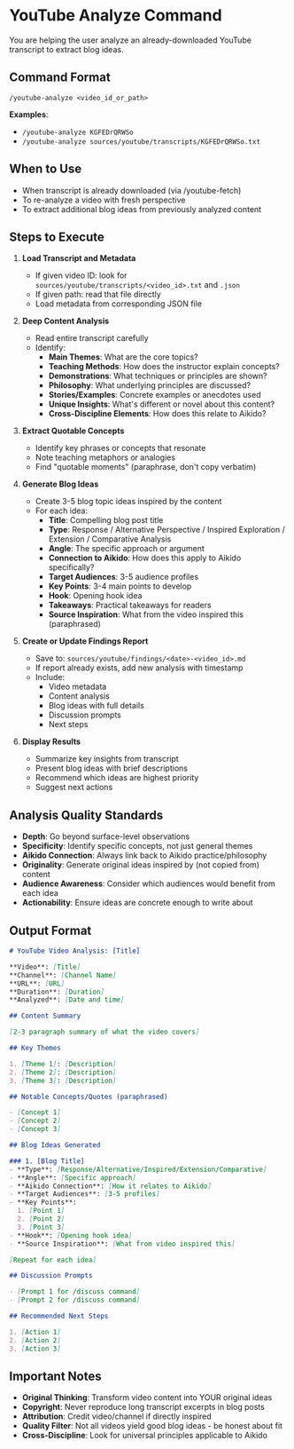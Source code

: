 # YouTube Analyze Command

You are helping the user analyze an already-downloaded YouTube transcript to extract blog ideas.

## Command Format

`/youtube-analyze <video_id_or_path>`

**Examples**:
- `/youtube-analyze KGFEDrQRWSo`
- `/youtube-analyze sources/youtube/transcripts/KGFEDrQRWSo.txt`

## When to Use

- When transcript is already downloaded (via /youtube-fetch)
- To re-analyze a video with fresh perspective
- To extract additional blog ideas from previously analyzed content

## Steps to Execute

1. **Load Transcript and Metadata**
   - If given video ID: look for `sources/youtube/transcripts/<video_id>.txt` and `.json`
   - If given path: read that file directly
   - Load metadata from corresponding JSON file

2. **Deep Content Analysis**
   - Read entire transcript carefully
   - Identify:
     - **Main Themes**: What are the core topics?
     - **Teaching Methods**: How does the instructor explain concepts?
     - **Demonstrations**: What techniques or principles are shown?
     - **Philosophy**: What underlying principles are discussed?
     - **Stories/Examples**: Concrete examples or anecdotes used
     - **Unique Insights**: What's different or novel about this content?
     - **Cross-Discipline Elements**: How does this relate to Aikido?

3. **Extract Quotable Concepts**
   - Identify key phrases or concepts that resonate
   - Note teaching metaphors or analogies
   - Find "quotable moments" (paraphrase, don't copy verbatim)

4. **Generate Blog Ideas**
   - Create 3-5 blog topic ideas inspired by the content
   - For each idea:
     - **Title**: Compelling blog post title
     - **Type**: Response / Alternative Perspective / Inspired Exploration / Extension / Comparative Analysis
     - **Angle**: The specific approach or argument
     - **Connection to Aikido**: How does this apply to Aikido specifically?
     - **Target Audiences**: 3-5 audience profiles
     - **Key Points**: 3-4 main points to develop
     - **Hook**: Opening hook idea
     - **Takeaways**: Practical takeaways for readers
     - **Source Inspiration**: What from the video inspired this (paraphrased)

5. **Create or Update Findings Report**
   - Save to: `sources/youtube/findings/<date>-<video_id>.md`
   - If report already exists, add new analysis with timestamp
   - Include:
     - Video metadata
     - Content analysis
     - Blog ideas with full details
     - Discussion prompts
     - Next steps

6. **Display Results**
   - Summarize key insights from transcript
   - Present blog ideas with brief descriptions
   - Recommend which ideas are highest priority
   - Suggest next actions

## Analysis Quality Standards

- **Depth**: Go beyond surface-level observations
- **Specificity**: Identify specific concepts, not just general themes
- **Aikido Connection**: Always link back to Aikido practice/philosophy
- **Originality**: Generate original ideas inspired by (not copied from) content
- **Audience Awareness**: Consider which audiences would benefit from each idea
- **Actionability**: Ensure ideas are concrete enough to write about

## Output Format

```markdown
# YouTube Video Analysis: [Title]

**Video**: [Title]
**Channel**: [Channel Name]
**URL**: [URL]
**Duration**: [Duration]
**Analyzed**: [Date and time]

## Content Summary

[2-3 paragraph summary of what the video covers]

## Key Themes

1. [Theme 1]: [Description]
2. [Theme 2]: [Description]
3. [Theme 3]: [Description]

## Notable Concepts/Quotes (paraphrased)

- [Concept 1]
- [Concept 2]
- [Concept 3]

## Blog Ideas Generated

### 1. [Blog Title]
- **Type**: [Response/Alternative/Inspired/Extension/Comparative]
- **Angle**: [Specific approach]
- **Aikido Connection**: [How it relates to Aikido]
- **Target Audiences**: [3-5 profiles]
- **Key Points**:
  1. [Point 1]
  2. [Point 2]
  3. [Point 3]
- **Hook**: [Opening hook idea]
- **Source Inspiration**: [What from video inspired this]

[Repeat for each idea]

## Discussion Prompts

- [Prompt 1 for /discuss command]
- [Prompt 2 for /discuss command]

## Recommended Next Steps

1. [Action 1]
2. [Action 2]
3. [Action 3]
```

## Important Notes

- **Original Thinking**: Transform video content into YOUR original ideas
- **Copyright**: Never reproduce long transcript excerpts in blog posts
- **Attribution**: Credit video/channel if directly inspired
- **Quality Filter**: Not all videos yield good blog ideas - be honest about fit
- **Cross-Discipline**: Look for universal principles applicable to Aikido
